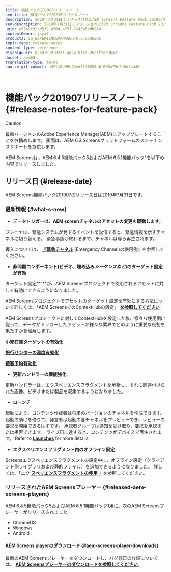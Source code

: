 ```yaml
---
title: 機能パック201907リリースノート
seo-title: 機能パック201907リリースノート
description: 2019年7月31日にリリースされたAEM Screens Feature Pack 201907の情報を入手するには、このページに従ってください。
seo-description: 2019年7月31日にリリースされたAEM Screens Feature Pack 201907の情報を入手するには、このページに従ってください。
uuid: e5349c92-d532-4f04-a757-7c4545cdb074
contentOwner: jsyal
products: SG_EXPERIENCEMANAGER/6.5/SCREENS
topic-tags: release-notes
content-type: reference
discoiquuid: 826d1599-02d1-4d24-b15d-26c1ffee36a2
docset: aem65
translation-type: tm+mt
source-git-commit: ad7f18b99b45ed51f0393a0f608a75e5a5dfca30

---
```



# 機能パック201907リリースノート {#release-notes-for-feature-pack}

>[!CAUTION]
>
>最新バージョンのAdobe Experience Manager(AEM)にアップグレードすることをお勧めします。 画面は、AEM 6.3 Screensプラットフォームのメンテナンスサポートを提供します。

AEM Screensは、AEM 6.4.5機能パック5およびAEM 6.5.1機能パック1を以下の内容でリリースしました。

## リリース日 {#release-date}

AEM Screens機能パック201907のリリース日は2019年7月31日です。

### 最新情報 {#what-s-new}

* **データトリガーは、AEM screenチャネルのアセットの変更を駆動します。**

プレーヤは、緊急システムが発するイベントを受信すると、緊急情報を示すチャネルに切り替える。 緊急事態が終わるまで、チャネルは専ら再生されます。

導入については、 [**『緊急チャネル**](emergency-channel.md) (Emergency Channel)の使用例』を参照してください。

* **非同期コンポーネント(ビデオ、埋め込み&#x200B;*シーケンスなど*)のターゲット設定が有効**

ターゲット設定** **が、AEM Screensプロジェクトで使用されるアセットに対して有効にできるようになりました。

AEM Screensプロジェクトでアセットのターゲット設定を有効にする方法について詳しくは、「AEM ScreensでのContextHubの設定」 [**を参照してください**](configuring-context-hub.md)。

AEM Screensプロジェクトに対してContextHubを設定した後、様々な使用例に従って、データがトリガーしたアセットが様々な業界でどのように重要な役割を果たすかを理解します。

**[小売在庫ターゲットの有効化](retail-inventory-activation.md)**

**[旅行センターの温度有効化](local-temperature-activation.md)**

**[接客予約有効化](hospitality-reservation-activation.md)**

* **更新ハンドラーの機能強化**

更新ハンドラーは、エクスペリエンスフラグメントを解析し、それに関連付けられた画像、ビデオまたは製品を収集するようになりました。

* **ローンチ**

起動により、コンテンツ作成者は将来のバージョンのチャネルを作成できます。 起動の助けを借りて、発言者は起動の各チャネルをプレビューでき、レビューの要求を開始できるはずです。 承認者グループは通知を受け取り、要求を承認または拒否できます。 ライブ日に達すると、コンテンツがデバイスで再生されます。
Refer to [**Launches**](launches.md) for more details.

* **エクスペリエンスフラグメント内のオフライン設定**

Screensエクスペリエンスフラグメントの設定中に、オフライン設定（クライアント側ライブラリおよび静的ファイル）を追加できるようになりました。 詳しくは、「エク [**スペリエンスフラグメントの使用**](experience-fragments-in-screens.md) 」を参照してください。

### リリースされたAEM Screensプレーヤー {#released-aem-screens-players}

AEM 6.4.5機能パック5およびAEM 6.5.1機能パック1用に、次のAEM Screensプレーヤーがリリースされました。

* ChromeOS
* Windows
* Android

#### AEM Screens playerのダウンロード {#aem-screens-player-downloads}

最新のAEM Screensプレーヤーをダウンロードし、バグ修正の詳細については、 [**AEM Screensプレーヤーのダウンロードを参照してください**](https://download.macromedia.com/screens/)。
